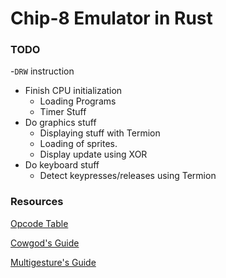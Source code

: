 # Chip-8 Emulator in Rust

### TODO
-`DRW` instruction
- Finish CPU initialization
    * Loading Programs
    * Timer Stuff
- Do graphics stuff
    * Displaying stuff with Termion
    * Loading of sprites.
    * Display update using XOR
- Do keyboard stuff
    * Detect keypresses/releases using Termion

### Resources
[Opcode Table](https://en.wikipedia.org/wiki/CHIP-8#Opcode_table)

[Cowgod's Guide](http://devernay.free.fr/hacks/chip8/C8TECH10.HTM#0.1)

[Multigesture's Guide](http://www.multigesture.net/articles/how-to-write-an-emulator-chip-8-interpreter/)

